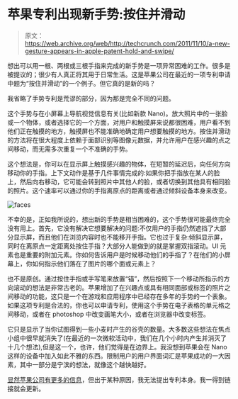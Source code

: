 # 苹果专利出现新手势:按住并滑动 

> 原文：<https://web.archive.org/web/http://techcrunch.com/2011/11/10/a-new-gesture-appears-in-apple-patent-hold-and-swipe/>

想出可以用一根、两根或三根手指来完成的新手势是一项异常困难的工作。很多是被提议的；很少有人真正将其用于日常生活。这是苹果公司在最近的一项专利申请中题为“按住并滑动”的一个例子。但它真的是新的吗？

我省略了手势专利是荒谬的部分，因为那是完全不同的问题。

这个手势与在小屏幕上导航视觉信息有关(比如新款 Nano)。放大照片中的一张脸或一个物体，或者选择它的一个方面，对用户和触摸屏来说都很困难，用户看不到他们正在触摸的地方，触摸屏也不能准确地确定用户想要触摸的地方。按住并滑动的方法将在很大程度上依赖于面部识别等图像元数据，并允许用户在感兴趣的点之间移动，而无需多次重复一个不准确的手势。

这个想法是，你可以在显示屏上触摸感兴趣的物体，在短暂的延迟后，向任何方向移动你的手指。上下文动作是基于几件事情完成的:如果你把手指放在某人的脸上，然后向右移动，它可能会转到照片中其他人的脸，或者切换到其他具有相同脸的照片。这个速率可以通过你的手指离原点的距离或者通过倾斜设备本身来改变。

![](img/81e6d7bbc26aaf207ef19cc405e6046e.png "faces")

不幸的是，正如我所说的，想出新的手势是相当困难的，这个手势很可能最终完全没有用上。首先，它没有解决它想要解决的问题:不仅用户的手指仍然遮挡了大部分显示屏，而且他们在浏览内容时也不能移开手指。它也过于复杂:倾斜显示屏，同时在离原点一定距离处按住手指？大部分人能做到的就是掌握双指滚动。UI 元素也是重要的附加元素。你如何告诉用户是时候移动他们的手指了？在他们的小屏幕上，你如何指示他们落在了图片的哪个面或元素上？

也不是原创。通过按住手指或手写笔来放置“锚”，然后按照下一个移动所指示的方向滚动的想法是非常古老的。苹果增加了在兴趣点或具有相同面部或标签的照片之间移动的功能，这只是一个在游戏和应用程序中已经存在多年的手势的一个表象。如果这项专利是合法的，你也可以申请专利，使用这个手势在电子表格的单元格之间移动，或者在 photoshop 中改变画笔大小，或者在浏览器中改变标签。

它只是显示了当你试图得到一些小麦时产生的谷壳的数量。大多数这些想法在焦点小组中很早就消失了(在最近的一次微软活动中，我们在几个小时内产生并消灭了十几个想法),但是这一个，也许，他们觉得是在边界上。我没想到苹果会在 Nano 这样的设备中加入如此不雅的东西。限制用户的用户界面词汇是苹果成功的一大因素，其中一部分是宁滨的想法，就像这个越快越好。

[显然苹果公司有更多的信息](https://web.archive.org/web/20230205003715/http://www.patentlyapple.com/patently-apple/2011/11/apple-reveals-new-powerful-gestures-in-the-works-for-ios-devices.html)，但出于某种原因，我无法提出专利本身。我一得到链接就会更新。